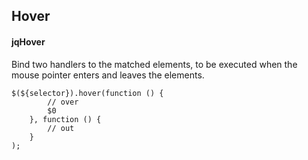 ## Hover
#### jqHover
Bind two handlers to the matched elements, to be executed when the mouse pointer enters and leaves the elements.
```
$(${selector}).hover(function () {
		// over
		$0
	}, function () {
		// out
	}
);
```